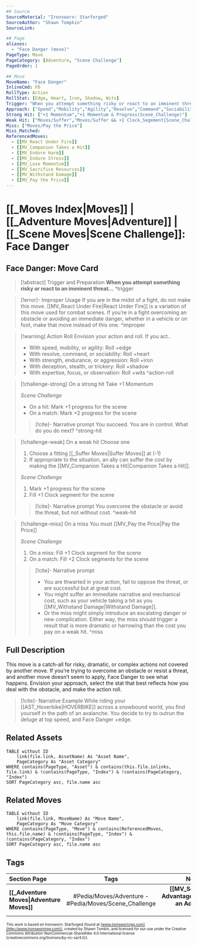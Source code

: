 ```yaml
---
## Source
SourceMaterial: "Ironsworn: Starforged"
SourceAuthor: "Shawn Tompkin"
SourceLink: 

## Page
aliases:
  - "Face Danger (move)"
PageType: Move
PageCategory: [Adventure, "Scene Challenge"]
PageOrder: 1

## Move
MoveName: "Face Danger"
InlineCmd: FD
RollType: Action
RollStat: [Edge, Heart, Iron, Shadow, Wits]
Trigger: "When you attempt something risky or react to an imminent threat"
Approach: ["Speed","Mobility","Agility","Resolve","Command","Sociability","Strength","Endurance","Aggression","Deceoption","Stealth","Trickery","Focus","Observation"]
Strong Hit: ["+1 Momentum","+1 Momentum & Progress(Scene_Challenge)"]
Weak Hit: ["Moves/Suffer","Moves/Suffer && +1 Clock_Segement[Scene_Challenge]"]
Miss: ["Moves/Pay the Price"]
Miss_Matched: 
ReferencedMoves: 
  - [[MV_React Under Fire]]
  - [[MV_Companion Takes a Hit]]
  - [[MV_Endure Harm]]
  - [[MV_Endure Stress]]
  - [[MV_Lose Momentum]]
  - [[MV_Sacrifice Resources]]
  - [[MV_Withstand Damage]]
  - [[MV_Pay the Price]]
---
```

# [[_Moves Index|Moves]] | [[_Adventure Moves|Adventure]]  | [[_Scene Moves|Scene Challenge]]: Face Danger

## Face Danger: Move Card
>[!abstract]  Trigger and Preparation
>**When you attempt something risky or react to an imminent threat...** ^trigger

> [!error]- Improper Usage
> If you are in the midst of a fight, do not make this move. [[MV_React Under Fire|React Under Fire]] is a variation of this move used for combat scenes. If you’re in a fight overcoming an obstacle or avoiding an immediate danger, whether in a vehicle or on foot, make that move instead of this one. ^improper

> [!warning] Action Roll
> Envision your action and roll. If you act..
> - With speed, mobility, or agility: Roll +edge
> - With resolve, command, or sociability: Roll +heart
> - With strength, endurance, or aggression: Roll +iron
> - With deception, stealth, or trickery: Roll +shadow
> - With expertise, focus, or observation: Roll +wits ^action-roll

> [!challenge-strong] On a strong hit 
> Take +1 Momentum
> 
> *Scene Challenge*
> * On a hit: Mark +1 progress for the scene
> * On a match: Mark +2 progress for the scene
>   
> >[!cite]- Narrative prompt
> >You succeed. You are in control. What do you do next? ^strong-hit

> [!challenge-weak] On a weak hit
> Choose one
> 1. Choose a fitting [[_Suffer Moves|Suffer Moves]] at (-1)
> 2. If appropriate to the situation, an ally can suffer the cost by making the [[MV_Companion Takes a Hit|Companion Takes a Hit]].
>
> *Scene Challenge*
> 1. Mark +1 progress for the scene
> 2. Fill +1 Clock segment for the scene
> >[!cite]- Narrative prompt
> >You overcome the obstacle or avoid the threat, but not without cost. ^weak-hit

> [!challenge-miss] On a miss
> You must [[MV_Pay the Price|Pay the Price]]
> 
> *Scene Challenge*
> 1. On a miss: Fill +1 Clock segment for the scene
> 2.  On a match: Fill +2 Clock segments for the scene
>   
>   >[!cite]- Narrative prompt
>   > * You are thwarted in your action, fail to oppose the threat, or are successful but at great cost. 
>   > * You might suffer an immediate narrative and mechanical cost, such as your vehicle taking a hit as you [[MV_Withstand Damage|Withstand Damage]]. 
>   > * Or the miss might simply introduce an escalating danger or new complication. Either way, the miss should trigger a result that is more dramatic or harrowing than the cost you pay on a weak hit. ^miss

## Full Description
This move is a catch-all for risky, dramatic, or complex actions not covered by another move. If you’re trying to overcome an obstacle or resist a threat, and another move doesn’t seem to apply, Face Danger to see what happens. Envision your approach, select the stat that best reflects how you deal with the obstacle, and make the action roll.

> [!cite]- Narrative Example
> While riding your [[AST_Hoverbike|HOVERBIKE]] across a snowbound world, you find yourself in the path of an avalanche. You decide to try to outrun the deluge at top speed, and Face Danger +edge.

## Related Assets
```dataview
TABLE without ID
	link(file.link, AssetName) As "Asset Name",
	PageCategory As "Asset Category"
WHERE contains(PageType, "Asset") & contains(this.file.inlinks, file.link) & !contains(PageType, "Index") & !contains(PageCategory, "Index")
SORT PageCategory asc, file.name asc
```

## Related Moves
```dataview
TABLE without ID
	link(file.link, MoveName) As "Move Name",
	PageCategory As "Move Category"
WHERE contains(PageType, "Move") & contains(ReferencedMoves, this.file.name) & !contains(PageType, "Index") & !contains(PageCategory, "Index")
SORT PageCategory asc, file.name asc
```

## Tags
| Section Page | Tags | Next Page |
|:--- |:---:| ---:|
| **[[_Adventure Moves\|Adventure Moves]]** | #Pedia/Moves/Adventure - #Pedia/Moves/Scene_Challenge | **[[MV_Secure an Advantage\|Secure an Advantage (move)]]** |

<font size=-2>This work is based on Ironsworn: Starforged (found at [www.ironswornrpg.com](http://www.ironswornrpg.com)), created by Shawn Tomkin, and licensed for our use under the Creative Commons Attribution-NonCommercial-ShareAlike 4.0 International license  (creativecommons.org/licenses/by-nc-sa/4.0/).</font>